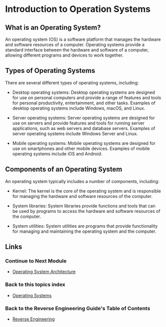 # Introduction to Operation Systems

## What is an Operating System?
An operating system (OS) is a software platform that manages the hardware and software resources of a computer. Operating systems provide a standard interface between the hardware and software of a computer, allowing different programs and devices to work together.

## Types of Operating Systems
There are several different types of operating systems, including:

- Desktop operating systems: Desktop operating systems are designed for use on personal computers and provide a range of features and tools for personal productivity, entertainment, and other tasks. Examples of desktop operating systems include Windows, macOS, and Linux.

- Server operating systems: Server operating systems are designed for use on servers and provide features and tools for running server applications, such as web servers and database servers. Examples of server operating systems include Windows Server and Linux.

- Mobile operating systems: Mobile operating systems are designed for use on smartphones and other mobile devices. Examples of mobile operating systems include iOS and Android.

## Components of an Operating System
An operating system typically includes a number of components, including:

- Kernel: The kernel is the core of the operating system and is responsible for managing the hardware and software resources of the computer.

- System libraries: System libraries provide functions and tools that can be used by programs to access the hardware and software resources of the computer.

- System utilities: System utilities are programs that provide functionality for managing and maintaining the operating system and the computer.

## Links
### Continue to Next Module
- [Operating System Architecture](./Operating%20System%20Architecture.md)
### Back to this topics index
- [Operating Systems](./Table%20of%20Contents.md)
### Back to the Reverse Engineering Guide's Table of Contents
- [Reverse Engineering](../README.md)